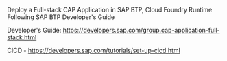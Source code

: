 
Deploy a Full-stack CAP Application in SAP BTP, Cloud Foundry Runtime Following SAP BTP Developer's Guide 

Developer's Guide: https://developers.sap.com/group.cap-application-full-stack.html

CICD - https://developers.sap.com/tutorials/set-up-cicd.html


